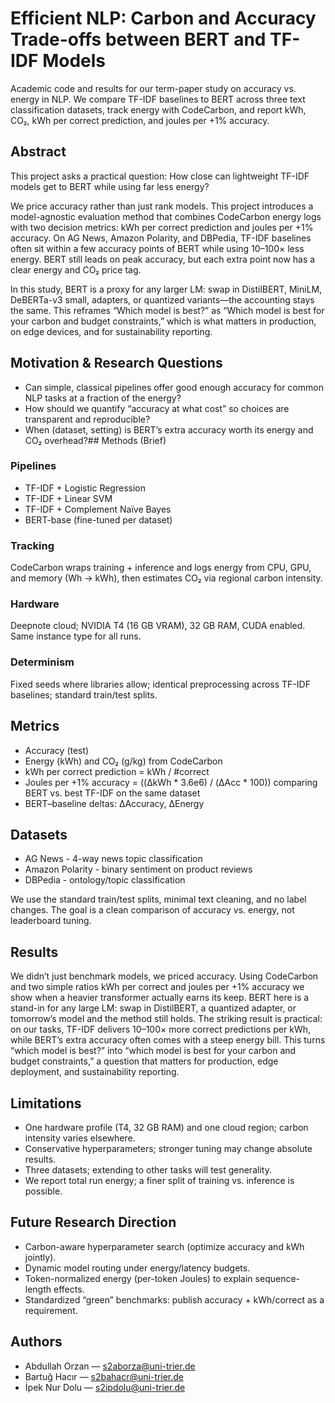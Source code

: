 
# Efficient NLP: Carbon and Accuracy Trade-offs between BERT and TF-IDF Models

Academic code and results for our term-paper study on accuracy vs. energy in NLP.
We compare TF-IDF baselines to BERT across three text classification datasets, track energy with CodeCarbon, and report kWh, CO₂, kWh per correct prediction, and joules per +1% accuracy.

## Abstract
This project asks a practical question: How close can lightweight TF-IDF models get to BERT while using far less energy?

We price accuracy rather than just rank models. This project introduces a model-agnostic evaluation method that combines CodeCarbon energy logs with two decision metrics: kWh per correct prediction and joules per +1% accuracy. On AG News, Amazon Polarity, and DBPedia, TF-IDF baselines often sit within a few accuracy points of BERT while using 10–100× less energy. BERT still leads on peak accuracy, but each extra point now has a clear energy and CO₂ price tag.

In this study, BERT is a proxy for any larger LM: swap in DistilBERT, MiniLM, DeBERTa-v3 small, adapters, or quantized variants—the accounting stays the same. This reframes “Which model is best?” as “Which model is best for your carbon and budget constraints,” which is what matters in production, on edge devices, and for sustainability reporting.

## Motivation & Research Questions
- Can simple, classical pipelines offer good enough accuracy for common NLP tasks at a fraction of the energy?
- How should we quantify “accuracy at what cost” so choices are transparent and reproducible?
- When (dataset, setting) is BERT’s extra accuracy worth its energy and CO₂ overhead?## Methods (Brief)
### Pipelines
- TF-IDF + Logistic Regression
- TF-IDF + Linear SVM
- TF-IDF + Complement Naïve Bayes
- BERT-base (fine-tuned per dataset)
### Tracking
CodeCarbon wraps training + inference and logs energy from CPU, GPU, and memory (Wh → kWh), then estimates CO₂ via regional carbon intensity.
### Hardware
Deepnote cloud; NVIDIA T4 (16 GB VRAM), 32 GB RAM, CUDA enabled. Same instance type for all runs.
### Determinism
Fixed seeds where libraries allow; identical preprocessing across TF-IDF baselines; standard train/test splits.

## Metrics
- Accuracy (test)
- Energy (kWh) and CO₂ (g/kg) from CodeCarbon
- kWh per correct prediction = kWh / #correct
- Joules per +1% accuracy = ((ΔkWh * 3.6e6) / (ΔAcc * 100)) comparing BERT vs. best TF-IDF on the same dataset
- BERT–baseline deltas: ΔAccuracy, ΔEnergy

## Datasets
- AG News - 4-way news topic classification
- Amazon Polarity - binary sentiment on product reviews
- DBPedia - ontology/topic classification

We use the standard train/test splits, minimal text cleaning, and no label changes. The goal is a clean comparison of accuracy vs. energy, not leaderboard tuning.

## Results

We didn’t just benchmark models, we priced accuracy. Using CodeCarbon and two simple ratios kWh per correct and joules per +1% accuracy we show when a heavier transformer actually earns its keep. BERT here is a stand-in for any large LM: swap in DistilBERT, a quantized adapter, or tomorrow’s model and the method still holds. The striking result is practical: on our tasks, TF-IDF delivers 10–100× more correct predictions per kWh, while BERT’s extra accuracy often comes with a steep energy bill. This turns “which model is best?” into “which model is best for your carbon and budget constraints,” a question that matters for production, edge deployment, and sustainability reporting.
## Limitations
- One hardware profile (T4, 32 GB RAM) and one cloud region; carbon intensity varies elsewhere.
- Conservative hyperparameters; stronger tuning may change absolute results.
- Three datasets; extending to other tasks will test generality.
- We report total run energy; a finer split of training vs. inference is possible.

## Future Research Direction
- Carbon-aware hyperparameter search (optimize accuracy and kWh jointly).
- Dynamic model routing under energy/latency budgets.
- Token-normalized energy (per-token Joules) to explain sequence-length effects.
- Standardized “green” benchmarks: publish accuracy + kWh/correct as a requirement.
## Authors


- Abdullah Orzan — s2aborza@uni-trier.de
- Bartuğ Hacır — s2bahacr@uni-trier.de
- İpek Nur Dolu — s2ipdolu@uni-trier.de